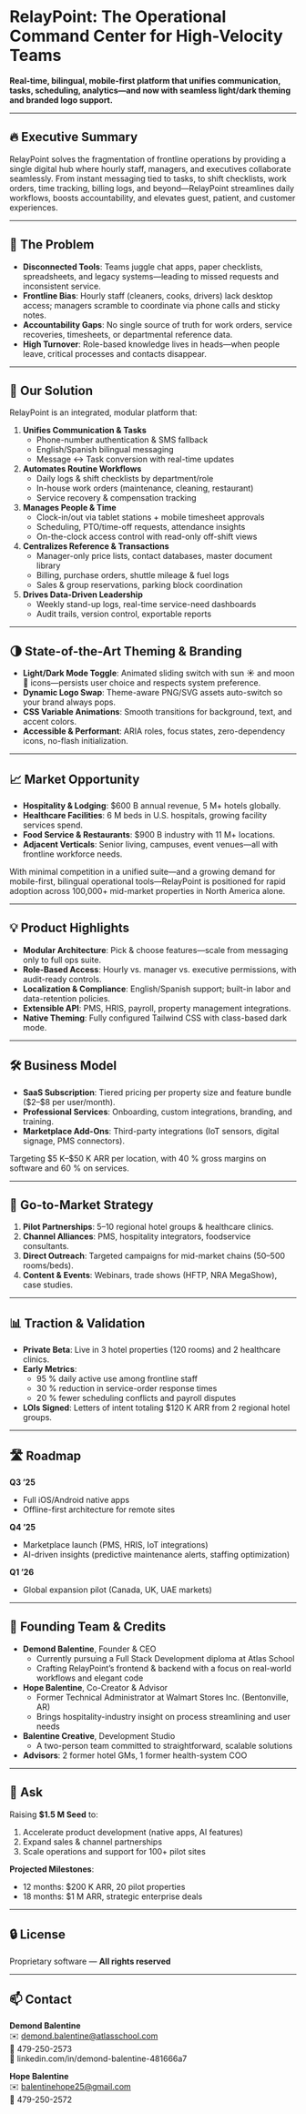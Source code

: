 # RelayPoint: The Operational Command Center for High-Velocity Teams

**Real-time, bilingual, mobile-first platform that unifies communication, tasks, scheduling, analytics—and now with seamless light/dark theming and branded logo support.**

---

## 🔥 Executive Summary  
RelayPoint solves the fragmentation of frontline operations by providing a single digital hub where hourly staff, managers, and executives collaborate seamlessly. From instant messaging tied to tasks, to shift checklists, work orders, time tracking, billing logs, and beyond—RelayPoint streamlines daily workflows, boosts accountability, and elevates guest, patient, and customer experiences.  

---

## 🎯 The Problem  
- **Disconnected Tools**: Teams juggle chat apps, paper checklists, spreadsheets, and legacy systems—leading to missed requests and inconsistent service.  
- **Frontline Bias**: Hourly staff (cleaners, cooks, drivers) lack desktop access; managers scramble to coordinate via phone calls and sticky notes.  
- **Accountability Gaps**: No single source of truth for work orders, service recoveries, timesheets, or departmental reference data.  
- **High Turnover**: Role-based knowledge lives in heads—when people leave, critical processes and contacts disappear.  

---

## 🚀 Our Solution  
RelayPoint is an integrated, modular platform that:

1. **Unifies Communication & Tasks**  
   - Phone-number authentication & SMS fallback  
   - English/Spanish bilingual messaging  
   - Message ↔ Task conversion with real-time updates  
2. **Automates Routine Workflows**  
   - Daily logs & shift checklists by department/role  
   - In-house work orders (maintenance, cleaning, restaurant)  
   - Service recovery & compensation tracking  
3. **Manages People & Time**  
   - Clock-in/out via tablet stations + mobile timesheet approvals  
   - Scheduling, PTO/time-off requests, attendance insights  
   - On-the-clock access control with read-only off-shift views  
4. **Centralizes Reference & Transactions**  
   - Manager-only price lists, contact databases, master document library  
   - Billing, purchase orders, shuttle mileage & fuel logs  
   - Sales & group reservations, parking block coordination  
5. **Drives Data-Driven Leadership**  
   - Weekly stand-up logs, real-time service-need dashboards  
   - Audit trails, version control, exportable reports  

---

## 🌗 State-of-the-Art Theming & Branding  
- **Light/Dark Mode Toggle**: Animated sliding switch with sun ☀️ and moon 🌙 icons—persists user choice and respects system preference.  
- **Dynamic Logo Swap**: Theme-aware PNG/SVG assets auto-switch so your brand always pops.  
- **CSS Variable Animations**: Smooth transitions for background, text, and accent colors.  
- **Accessible & Performant**: ARIA roles, focus states, zero-dependency icons, no-flash initialization.  

---

## 📈 Market Opportunity  
- **Hospitality & Lodging**: \$600 B annual revenue, 5 M+ hotels globally.  
- **Healthcare Facilities**: 6 M beds in U.S. hospitals, growing facility services spend.  
- **Food Service & Restaurants**: \$900 B industry with 11 M+ locations.  
- **Adjacent Verticals**: Senior living, campuses, event venues—all with frontline workforce needs.  

With minimal competition in a unified suite—and a growing demand for mobile-first, bilingual operational tools—RelayPoint is positioned for rapid adoption across 100,000+ mid-market properties in North America alone.  

---

## 💡 Product Highlights  
- **Modular Architecture**: Pick & choose features—scale from messaging only to full ops suite.  
- **Role-Based Access**: Hourly vs. manager vs. executive permissions, with audit-ready controls.  
- **Localization & Compliance**: English/Spanish support; built-in labor and data-retention policies.  
- **Extensible API**: PMS, HRIS, payroll, property management integrations.  
- **Native Theming**: Fully configured Tailwind CSS with class-based dark mode.  

---

## 🛠️ Business Model  
- **SaaS Subscription**: Tiered pricing per property size and feature bundle (\$2–\$8 per user/month).  
- **Professional Services**: Onboarding, custom integrations, branding, and training.  
- **Marketplace Add-Ons**: Third-party integrations (IoT sensors, digital signage, PMS connectors).  

Targeting \$5 K–\$50 K ARR per location, with 40 % gross margins on software and 60 % on services.  

---

## 🚀 Go-to-Market Strategy  
1. **Pilot Partnerships**: 5–10 regional hotel groups & healthcare clinics.  
2. **Channel Alliances**: PMS, hospitality integrators, foodservice consultants.  
3. **Direct Outreach**: Targeted campaigns for mid-market chains (50–500 rooms/beds).  
4. **Content & Events**: Webinars, trade shows (HFTP, NRA MegaShow), case studies.  

---

## 📊 Traction & Validation  
- **Private Beta**: Live in 3 hotel properties (120 rooms) and 2 healthcare clinics.  
- **Early Metrics**:  
  - 95 % daily active use among frontline staff  
  - 30 % reduction in service-order response times  
  - 20 % fewer scheduling conflicts and payroll disputes  
- **LOIs Signed**: Letters of intent totaling \$120 K ARR from 2 regional hotel groups.  

---

## 🛣️ Roadmap  
**Q3 ’25**  
- Full iOS/Android native apps  
- Offline-first architecture for remote sites  

**Q4 ’25**  
- Marketplace launch (PMS, HRIS, IoT integrations)  
- AI-driven insights (predictive maintenance alerts, staffing optimization)  

**Q1 ’26**  
- Global expansion pilot (Canada, UK, UAE markets)  

---

## 👥 Founding Team & Credits  
- **Demond Balentine**, Founder & CEO  
  - Currently pursuing a Full Stack Development diploma at Atlas School  
  - Crafting RelayPoint’s frontend & backend with a focus on real-world workflows and elegant code  
- **Hope Balentine**, Co-Creator & Advisor  
  - Former Technical Administrator at Walmart Stores Inc. (Bentonville, AR)  
  - Brings hospitality-industry insight on process streamlining and user needs  
- **Balentine Creative**, Development Studio  
  - A two-person team committed to straightforward, scalable solutions  
- **Advisors**: 2 former hotel GMs, 1 former health-system COO  

---

## 💸 Ask  
Raising **\$1.5 M Seed** to:  
1. Accelerate product development (native apps, AI features)  
2. Expand sales & channel partnerships  
3. Scale operations and support for 100+ pilot sites  

**Projected Milestones**:  
- 12 months: \$200 K ARR, 20 pilot properties  
- 18 months: \$1 M ARR, strategic enterprise deals  

---

## 🔒 License  
Proprietary software — **All rights reserved**  

---

## 📫 Contact  
**Demond Balentine**  
✉️ demond.balentine@atlasschool.com  
📱 479-250-2573  
🔗 linkedin.com/in/demond-balentine-481666a7  

**Hope Balentine**  
✉️ balentinehope25@gmail.com  
📱 479-250-2572  
